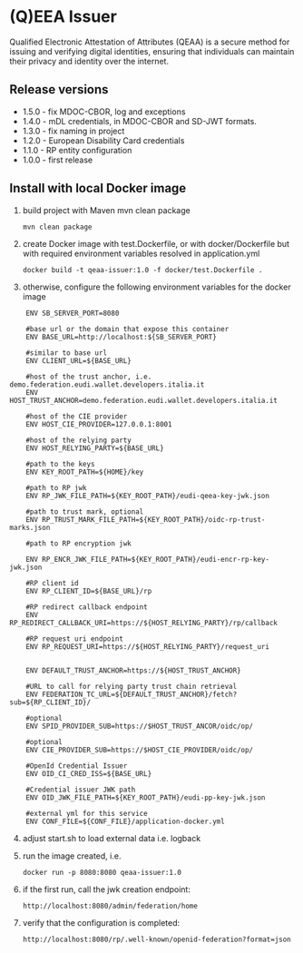 # (Q)EEA Issuer

Qualified Electronic Attestation of Attributes (QEAA) is a secure method 
for issuing and verifying digital identities, ensuring that individuals 
can maintain their privacy and identity over the internet.

## Release versions

- 1.5.0 - fix MDOC-CBOR, log and exceptions
- 1.4.0 - mDL credentials, in MDOC-CBOR and SD-JWT formats.
- 1.3.0 - fix naming in project
- 1.2.0 - European Disability Card credentials
- 1.1.0 - RP entity configuration
- 1.0.0 - first release

## Install with local Docker image

1. build project with Maven mvn clean package

   `mvn clean package`
  
2. create Docker image with test.Dockerfile, or with docker/Dockerfile but with required environment variables resolved in application.yml

   `docker build -t qeaa-issuer:1.0 -f docker/test.Dockerfile .`
   
3. otherwise, configure the following environment variables for the docker image

```
	ENV SB_SERVER_PORT=8080
	
	#base url or the domain that expose this container
	ENV BASE_URL=http://localhost:${SB_SERVER_PORT}
	
	#similar to base url
	ENV CLIENT_URL=${BASE_URL}
	
	#host of the trust anchor, i.e. demo.federation.eudi.wallet.developers.italia.it
	ENV HOST_TRUST_ANCHOR=demo.federation.eudi.wallet.developers.italia.it
	
	#host of the CIE provider
	ENV HOST_CIE_PROVIDER=127.0.0.1:8001
	
	#host of the relying party
	ENV HOST_RELYING_PARTY=${BASE_URL}
	
	#path to the keys
	ENV KEY_ROOT_PATH=${HOME}/key
	
	#path to RP jwk
	ENV RP_JWK_FILE_PATH=${KEY_ROOT_PATH}/eudi-qeea-key-jwk.json
	
	#path to trust mark, optional
	ENV RP_TRUST_MARK_FILE_PATH=${KEY_ROOT_PATH}/oidc-rp-trust-marks.json
	
	#path to RP encryption jwk
	
	ENV RP_ENCR_JWK_FILE_PATH=${KEY_ROOT_PATH}/eudi-encr-rp-key-jwk.json
	
	#RP client id
	ENV RP_CLIENT_ID=${BASE_URL}/rp
	
	#RP redirect callback endpoint
	ENV RP_REDIRECT_CALLBACK_URI=https://${HOST_RELYING_PARTY}/rp/callback
	
	#RP request uri endpoint
	ENV RP_REQUEST_URI=https://${HOST_RELYING_PARTY}/request_uri
	
	
	ENV DEFAULT_TRUST_ANCHOR=https://${HOST_TRUST_ANCHOR}
	
	#URL to call for relying party trust chain retrieval
	ENV FEDERATION_TC_URL=${DEFAULT_TRUST_ANCHOR}/fetch?sub=${RP_CLIENT_ID}/
	
	#optional
	ENV SPID_PROVIDER_SUB=https://$HOST_TRUST_ANCOR/oidc/op/
	
	#optional
	ENV CIE_PROVIDER_SUB=https://$HOST_CIE_PROVIDER/oidc/op/
	
	#OpenId Credential Issuer
	ENV OID_CI_CRED_ISS=${BASE_URL}
	
	#Credential issuer JWK path
	ENV OID_JWK_FILE_PATH=${KEY_ROOT_PATH}/eudi-pp-key-jwk.json
	
	#external yml for this service
	ENV CONF_FILE=${CONF_FILE}/application-docker.yml
```

4. adjust start.sh to load external data i.e. logback

5. run the image created, i.e. 

	`docker run -p 8080:8080 qeaa-issuer:1.0`

6. if the first run, call the jwk creation endpoint:

	`http://localhost:8080/admin/federation/home`
 
7. verify that the configuration is completed:

	`http://localhost:8080/rp/.well-known/openid-federation?format=json `

